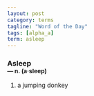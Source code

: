 ```yaml
---
layout: post
category: terms
tagline: "Word of the Day"
tags: [alpha_a]
term: asleep
---
```


<h3>Asleep<br/> <small>&mdash; n. (a<span>&middot;</span>sleep)</small></h3>
<p><ol><li>a jumping donkey</li>
</ol></p>
